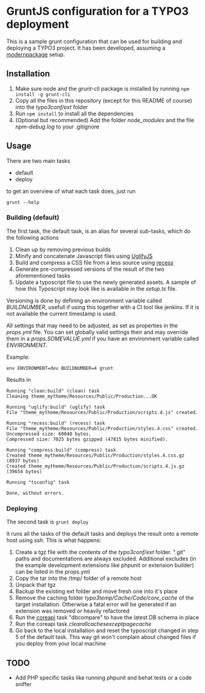# GruntJS configuration for a TYPO3 deployment

This is a sample grunt configuration that can be used for building and deploying a TYPO3 project. It has been developed, assuming a [modernpackage](http://github.com/georgringer/modernpackage) setup.

## Installation

1. Make sure node and the *grunt-cli* package is installed by running `npm install -g grunt-cli`
2. Copy all the files in this repository (except for this README of course) into the *typo3conf/ext* folder
3. Run `npm install` to install all the dependencies
4. (Optional but recommended) Add the folder *node_modules* and the file *npm-debug.log* to your .gitignore

## Usage

There are two main tasks

* default
* deploy

to get an overview of what each task does, just run

    grunt --help

### Building (default)

The first task, the default task, is an alias for several *sub*-tasks, which do the following actions

1. Clean up by removing previous builds
2. Minify and concatenate Javascript files using [UglifyJS](http://github.com/mishoo/UglifyJS2)
3. Build and compress a CSS file from a less source using [recess](https://github.com/twitter/recess)
4. Generate pre-compressed versions of the result of the two aforementioned tasks
5. Update a typoscript file to use the newly generated assets. A sample of how this Typoscript may look like is available in the *setup.ts* file.

Versioning is done by defining an environment variable called *BUILDNUMBER*, usefull if using this together with a CI tool like jenkins. If it is not available the current timestamp is used.

All settings that may need to be adjusted, as set as properties in the *props.yml* file. You can set globally valid settings their and may override them in a *props.SOMEVALUE.yml* if you have an environment variable called *ENVIRONMENT*.

Example:

    env ÈNVIRONMENT=dev BUILDNUMBER=4 grunt

Results in

    Running "clean:build" (clean) task
    Cleaning theme_mytheme/Resources/Public/Production...OK
    
    Running "uglify:build" (uglify) task
    File "theme_mytheme/Resources/Public/Production/scripts.4.js" created.
    
    Running "recess:build" (recess) task
    File "theme_mytheme/Resources/Public/Production/styles.4.css" created.
    Uncompressed size: 60040 bytes.
    Compressed size: 7025 bytes gzipped (47815 bytes minified).
    
    Running "compress:build" (compress) task
    Created theme_mytheme/Resources/Public/Production/styles.4.css.gz (8937 bytes)
    Created theme_mytheme/Resources/Public/Production/scripts.4.js.gz (39654 bytes)
    
    Running "tsconfig" task
    
    Done, without errors.

### Deploying

The second task is `grunt deploy`

It runs all the tasks of the default tasks and deploys the result onto a remote host using ssh. This is what happens:

1. Create a tgz file with the contents of the *typo3conf/ext* folder. ".git" paths and documentations are always excluded. Additional excludes (in the example development extensions like phpunit or extension builder) can be listed in the props.yml
2. Copy the tar into the /tmp/ folder of a remote host
3. Unpack that tgz
4. Backup the existing ext folder and move fresh one into it's place
5. Remove the caching folder *typo3temp/Cache/Code/core_cache* of the target installation. Otherwise a fatal error will be generated if an extension was removed or heavily refactored
6. Run the [coreapi](https://github.com/etobi/ext-coreapi) task "dbcompare" to have the latest DB schema in place
7. Run the coreapi task *clearallcachesexceptpagecache*
8. Go back to the local installation and reset the typoscript changed in step 5 of the default task. This way git won't complain about changed files if you deploy from your local machine

## TODO

* Add PHP specific tasks like running phpunit and behat tests or a code sniffer
